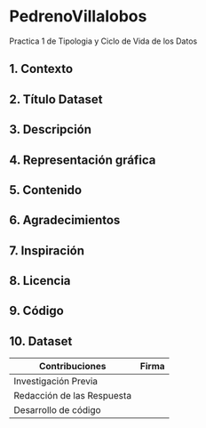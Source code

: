 # PedrenoVillalobos
Practica 1 de Tipologia y Ciclo de Vida de los Datos

## 1. Contexto


## 2. Título Dataset


## 3. Descripción


## 4. Representación gráfica


## 5. Contenido


## 6. Agradecimientos


## 7. Inspiración


## 8. Licencia


## 9. Código


## 10. Dataset 


| Contribuciones | Firma |
| --------- | ---------| 
| Investigación Previa| |
| Redacción de las Respuesta| |
| Desarrollo de código | |
